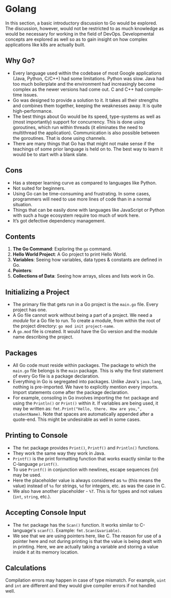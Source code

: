 # Golang

In this section, a basic introductory discussion to Go would be explored. The discussion, however, would not be restricted to as much knowledge as would be necessary for working in the field of DevOps. Developmental concepts are explored as well so as to gain insight on how complex applications like k8s are actually built.


## Why Go?

- Every language used within the codebase of most Google applications (Java, Python, C/C++) had some limitations. Python was slow. Java had too much boilerplate and the environment had increasingly become complex as the newer versions had come out. C and C++ had compile-time issues.
- Go was designed to provide a solution to it. It takes all their strengths and combines them together, keeping the weaknesses away. It is quite high-performance.
- The best things about Go would be its speed, type-systems as well as (most importantly) support for concurrency. This is done using goroutines, which run within threads (it eliminates the need to multithread the application). Communication is also possible between the goroutines. That is done using channels.
- There are many things that Go has that might not make sense if the teachings of some prior language is held on to. The best way to learn it would be to start with a blank slate.


## Cons

- Has a steeper learning curve as compared to languages like Python.
- Not suited for beginners.
- Using Go can be time-consuming and frustrating. In some cases, programmers will need to use more lines of code than in a normal situation.
- Things that can be easily done with languages like JavaScript or Python with such a huge ecosystem require too much of work here.
- It’s got defective dependency management.


## Contents

1. **The Go Command**: Exploring the `go` command.
1. **Hello World Project**: A Go project to print Hello World.
1. **Variables**: Seeing how variables, data types & constants are defined in Go.
1. **Pointers**: 
1. **Collections of Data**: Seeing how arrays, slices and lists work in Go.


## Initializing a Project

- The primary file that gets run in a Go project is the `main.go` file. Every project has one.
- A Go file cannot work without being a part of a project. We need a *module* for a Go file to run. To create a module, from within the root of the project directory: `go mod init project-name`.
- A `go.mod` file is created. It would have the Go version and the module name describing the project.


## Packages

- All Go code must reside within packages. The package to which the `main.go` file belongs is the `main` package. This is why the first statement of every Go file is a package declaration.
- Everything in Go is segregated into packages. Unlike Java's `java.lang`, nothing is pre-imported. We have to explicitly mention every imports. Import statements come after the package declaration.
- For example, consoling in Go involves importing the `fmt` package and using the `Println()` or `Print()` within it. If variables are being used, it may be written as: `fmt.Print("Hello, there. How are you,", studentName)`. Note that spaces are automatically appended after a quote-end. This might be undesirable as well in some cases.


## Printing to Console

- The `fmt` package provides `Print()`, `Printf()` and `Println()` functions.
- They work the same way they work in Java.
- `Printf()` is the print formatting function that works exactly similar to the C-language `printf()`.
- To use `Printf()` in conjunction with newlines, escape sequences (\n) may be used.
- Here the placeholder value is always considered as `%v` (this means the value) instead of `%s` for strings, `%d` for integers, etc. as was the case in C.
- We also have another placeholder - `%T`. This is for types and not values (`int`, `string`, etc.).


## Accepting Console Input

- The `fmt` package has the `Scan()` function. It works similar to C-language's `scanf()`. Example: `fmt.Scan(&variable)`.
- We see that we are using pointers here, like C. The reason for use of a pointer here and not during printing is that the value is being dealt with in printing. Here, we are actually taking a variable and storing a value inside it at its memory location.


## Calculations

Compilation errors may happen in case of type mismatch. For example, `uint` and `int` are different and they would give compiler errors if not handled well.
